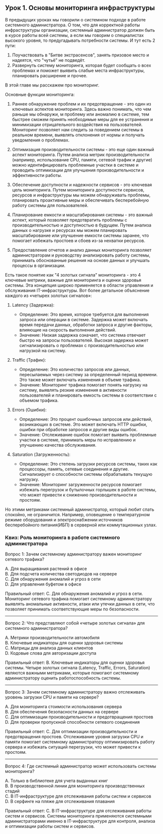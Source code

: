 ## Урок 1. Основы мониторинга инфраструктуры

В предыдущих уроках мы говорили о системном подходе в работе системного администратора. О том, что для корректной работы инфраструктуры организации, системный администратор должен быть в курсе работы всей системы, а если мы говорим о специалистах высокого уровня, то предугадывать потребности системы. И тут есть 2 пути: 

1. Поучаствовать в "Битве экстрасенсов", занять призовое место и надеятся, что "чутьё" не подведёт.
2. Развернуть систему мониторинга, которая будет сообщать о всех проблемах и поможет выявить слабые места инфраструктуры, планировать расширение и прочее.

В этой главе мы расскажем про мониторинг. 

Основные функции мониторинга:

1. Раннее обнаружение проблем и их предотвращение - это один из ключевых аспектов мониторинга. Здесь важно понимать, что чем раньше мы обнаружи, м проблему или аномалию в системе, тем быстрее сможем принять необходимые меры для ее устранения и минимизации отрицательного воздействия на пользователей. Мониторинг позволяет нам следить за поведением системы в реальном времени, выявлять отклонения от нормы и получать уведомления о проблемах.

2. Оптимизация производительности системы - это еще один важный аспект мониторинга. Путем анализа метрик производительности (например, использование CPU, памяти, сетевой трафик и другие) можно идентифицировать проблемные участки в системе и проводить оптимизации для улучшения производительности и эффективности работы.

3. Обеспечение доступности и надежности сервисов - это ключевая цель мониторинга. Путем мониторинга доступности сервисов, ресурсов и инфраструктуры мы можем обнаруживать проблемы, планировать проактивные меры и обеспечивать бесперебойную работу системы для пользователей.

4. Планирование емкости и масштабирования системы - это важный аспект, который позволяет предотвратить проблемы с производительностью и доступностью в будущем. Путем анализа данных о нагрузке и ресурсах мы можем планировать масштабирование или улучшение емкости системы заранее, что помогает избежать простоев и сбоев из-за нехватки ресурсов.

5. Предоставление отчетов и анализ данных мониторинга позволяет администраторам и руководству анализировать работу системы, принимать обоснованные решения на основе данных и улучшать процессы в организации.

Есть такое понятие как "4 золотых сигнала" мониторинга - это 4 ключевые метрики, важные для мониторинга и оценки здоровья системы. Эта концепция широко применяется в области управления и обслуживания IT-инфраструктуры. Вот более детальное объяснение каждого из «четырех золотых сигналов»:

1. Latency (Задержка):
   - Определение: Это время, которое требуется для выполнения запроса или операции в системе. Задержка может включать время передачи данных, обработки запроса и другие факторы, влияющие на скорость выполнения действий.
   - Значение: Низкая задержка означает, что система отвечает быстро на запросы пользователей. Высокая задержка может сигнализировать о проблемах с производительностью или нагрузкой на систему.

2. Traffic (Трафик):
   - Определение: Это количество запросов или данных, пересылаемых через систему за определенный период времени. Это также может включать изменения в объеме трафика.
   - Значение: Мониторинг трафика помогает понять нагрузку на систему, выявлять резкие изменения в активности пользователей и планировать емкость системы в соответствии с объемом трафика.

3. Errors (Ошибки):
   - Определение: Это процент ошибочных запросов или действий, возникающих в системе. Это может включать HTTP ошибки, ошибки при обработке запросов и другие виды ошибок.
   - Значение: Отслеживание ошибок помогает выявить проблемные участки в системе, принимать меры по исправлению и улучшению качества обслуживания.

4. Saturation (Загруженность):
   - Определение: Это степень загрузки ресурсов системы, таких как процессоры, память, сетевые соединения и другие. Сигнализирует о способности системы обрабатывать текущую нагрузку.
   - Значение: Мониторинг загруженности ресурсов помогает избежать перегрузок и бутылочных горлышек в работе системы, что может привести к снижению производительности и простоям.

Но этими  метриками системный администратор, который любит спать спокойно, не ограничится. Например, оповещение о температурном режиме оборудования и электроснабжении источников бесперебойного питания(ИБП) в серверной или коммутационных узлах.

### Квиз: Роль мониторинга в работе системного администратора

Вопрос 1: Зачем системному администратору важен мониторинг сетевого трафика?

A. Для выращивания растений в офисе   
B. Для подсчета количества светодиодов на сервере  
C. Для обнаружения аномалий и угроз в сети  
D. Для управления буфетом в офисе  

Правильный ответ: C. Для обнаружения аномалий и угроз в сети. Мониторинг сетевого трафика помогает системному администратору выявлять аномальные активности, атаки или утечки данных в сети, что позволяет принимать соответствующие меры по безопасности.

---

Вопрос 2: Что представляют собой «четыре золотых сигнала» для системного администратора?

A. Метрики производительности автомобиля  
B. Ключевые индикаторы для оценки здоровья системы  
C. Матрицы для анализа данных клиентов  
D. Кодовые слова для авторизации доступа  

Правильный ответ: B. Ключевые индикаторы для оценки здоровья системы. Четыре золотых сигнала (Latency, Traffic, Errors, Saturation) являются важными метриками, которые помогают системному администратору оценить работоспособность системы.

---

Вопрос 3: Зачем системному администратору важно отслеживать уровень загрузки CPU и памяти на сервере?

A. Для мониторинга стоимости использования сервера  
B. Для обеспечения безопасности данных на сервере  
C. Для оптимизации производительности и предотвращения простоев  
D. Для проверки пропускной способности сетевого соединения  

Правильный ответ: C. Для оптимизации производительности и предотвращения простоев. Отслеживание уровня загрузки CPU и памяти помогает системному администратору оптимизировать работу сервера и избежать ситуаций перегрузки, что может привести к простоям.

---

Вопрос 4: Где системный администратор может использовать системы мониторинга?

A. Только в библиотеке для учета выданных книг  
B. В производственной линии для мониторинга производственных стадий  
C. В IT-инфраструктуре для отслеживания работы систем и сервисов  
D. В серфинге на пляже для отслеживания плавания  

Правильный ответ: C. В IT-инфраструктуре для отслеживания работы систем и сервисов. Системы мониторинга применяются системными администраторами именно в IT-инфраструктуре для контроля, анализа и оптимизации работы систем и сервисов.



